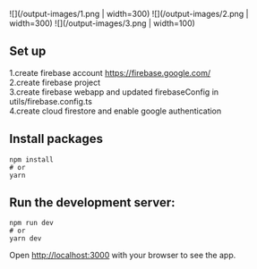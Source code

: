 ![](/output-images/1.png | width=300)
![](/output-images/2.png | width=300)
![](/output-images/3.png | width=100)

## Set up

1.create firebase account https://firebase.google.com/ <br/>
2.create firebase project <br/>
3.create firebase webapp and updated firebaseConfig in utils/firebase.config.ts <br/>
4.create cloud firestore and enable google authentication <br/>

## Install packages

```
npm install
# or
yarn
```

## Run the development server:

```
npm run dev
# or
yarn dev
```

Open [http://localhost:3000](http://localhost:3000) with your browser to see the app.

